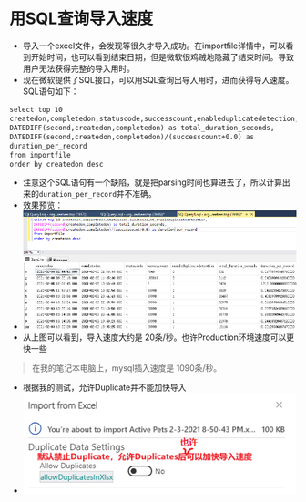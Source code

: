# 用SQL查询导入速度
+ 导入一个excel文件，会发现等很久才导入成功。在importfile详情中，可以看到开始时间，也可以看到结束日期，但是微软很鸡贼地隐藏了结束时间。导致用户无法获得完整的导入用时。
+ 现在微软提供了SQL接口，可以用SQL查询出导入用时，进而获得导入速度。SQL语句如下：
```
select top 10 createdon,completedon,statuscode,successcount,enableduplicatedetection,
DATEDIFF(second,createdon,completedon) as total_duration_seconds,
DATEDIFF(second,createdon,completedon)/(successcount+0.0) as duration_per_record 
from importfile
order by createdon desc
```
+ 注意这个SQL语句有一个缺陷，就是把parsing时间也算进去了，所以计算出来的`duration_per_record`并不准确。
+ 效果预览：
+ ![](imgs/21-calc-importfile-speed.png)
+ 从上图可以看到，导入速度大约是 20条/秒。也许Production环境速度可以更快一些
> 在我的笔记本电脑上，mysql插入速度是 1090条/秒。
+ 根据我的测试，允许Duplicate并不能加快导入
+ ![](imgs/22-Duplicate-Data-Settings.png)

